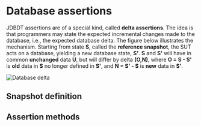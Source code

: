 
# Database assertions

JDBDT assertions are of a special kind, called **delta assertions**. 
The idea is that programmers may state the expected incremental changes made to the database,
i.e., the expected database delta. The figure below illustrates the mechanism. 
Starting from state **S**, called the **reference snapshot**, the SUT acts on a database, 
yielding a new database state, **S'**. **S** and **S'** will have in common **unchanged** data **U**,
but will differ by delta **(O,N)**, where **O = S - S'** is **old** data in **S** no longer defined in **S'**, 
and **N = S' - S** is **new** data in **S'**.

![Database delta](images/jdbdt-delta.png)

## Snapshot definition 

## Assertion methods 
